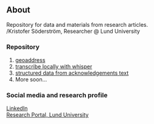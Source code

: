 ## About
Repository for data and materials from research articles.   
/Kristofer Söderström, Researcher @ Lund University
### Repository 
1. [geoaddress](https://soderstromkr.github.io/geoaddress/)
1. [transcribe locally with whisper](https://github.com/soderstromkr/transcribe)
1. [structured data from acknowledgements text](https://github.com/soderstromkr/acknowledge)
1. More soon...

### Social media and research profile
[LinkedIn](https://www.linkedin.com/in/krsoderstrom/)  
[Research Portal, Lund University](https://portal.research.lu.se/en/persons/kristofer-s%C3%B6derstr%C3%B6m)
